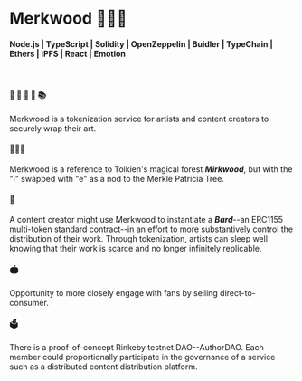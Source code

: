 # Merkwood 🌲🍄🌳

#### Node.js | TypeScript | Solidity | OpenZeppelin | Buidler | TypeChain | Ethers | IPFS | React | Emotion

<br/>

#### 🍬 🎤 🎥 🎨 📚

Merkwood is a tokenization service for artists and content creators to securely wrap their art.

#### 🌲🍄🌳

Merkwood is a reference to Tolkien's magical forest **_Mirkwood_**, but with the "i" swapped with "e" as a nod to the Merkle Patricia Tree.

#### 🔏

A content creator might use Merkwood to instantiate a **_Bard_**--an ERC1155 multi-token standard contract--in an effort to more substantively control the distribution of their work. Through tokenization, artists can sleep well knowing that their work is scarce and no longer infinitely replicable.

#### 🏟️

Opportunity to more closely engage with fans by selling direct-to-consumer.

#### 🗳️

There is a proof-of-concept Rinkeby testnet DAO--AuthorDAO. Each member could proportionally participate in the governance of a service such as a distributed content distribution platform.
